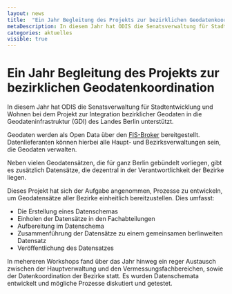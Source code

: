 ```yaml
---
layout: news
title:  "Ein Jahr Begleitung des Projekts zur bezirklichen Geodatenkoordination"
metaDescription: In diesem Jahr hat ODIS die Senatsverwaltung für Stadtentwicklung und Wohnen bei dem Projekt zur Integration bezirklicher Geodaten in die Geodateninfrastruktur (GDI) des Landes Berlin unterstützt.
categories: aktuelles
visible: true
---
```


# Ein Jahr Begleitung des Projekts zur bezirklichen Geodatenkoordination

In diesem Jahr hat ODIS die Senatsverwaltung für Stadtentwicklung und Wohnen bei dem Projekt zur Integration bezirklicher Geodaten in die Geodateninfrastruktur (GDI) des Landes Berlin unterstützt.

Geodaten werden als Open Data über den [FIS-Broker](https://fbinter.stadt-berlin.de/fb/index.jsp) bereitgestellt. Datenlieferanten können hierbei alle Haupt- und Bezirksverwaltungen sein, die Geodaten verwalten.

Neben vielen Geodatensätzen, die für ganz Berlin gebündelt vorliegen, gibt es zusätzlich Datensätze, die dezentral in der Verantwortlichkeit der Bezirke liegen.

Dieses Projekt hat sich der Aufgabe angenommen, Prozesse zu entwickeln, um Geodatensätze aller Bezirke einheitlich bereitzustellen. Dies umfasst:

- Die Erstellung eines Datenschemas
- Einholen der Datensätze in den Fachabteilungen
- Aufbereitung im Datenschema
- Zusammenführung der Datensätze zu einem gemeinsamen berlinweiten Datensatz
- Veröffentlichung des Datensatzes

In mehereren Workshops fand über das Jahr hinweg ein reger Austausch zwischen der Hauptverwaltung und den Vermessungsfachbereichen, sowie der Datenkoordination der Bezirke statt. Es wurden Datenschemata entwickelt und mögliche Prozesse diskutiert und getestet.